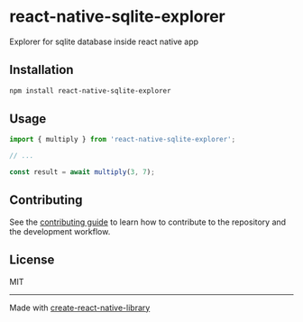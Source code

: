 # react-native-sqlite-explorer

Explorer for sqlite database inside react native app

## Installation

```sh
npm install react-native-sqlite-explorer
```

## Usage


```js
import { multiply } from 'react-native-sqlite-explorer';

// ...

const result = await multiply(3, 7);
```


## Contributing

See the [contributing guide](CONTRIBUTING.md) to learn how to contribute to the repository and the development workflow.

## License

MIT

---

Made with [create-react-native-library](https://github.com/callstack/react-native-builder-bob)
